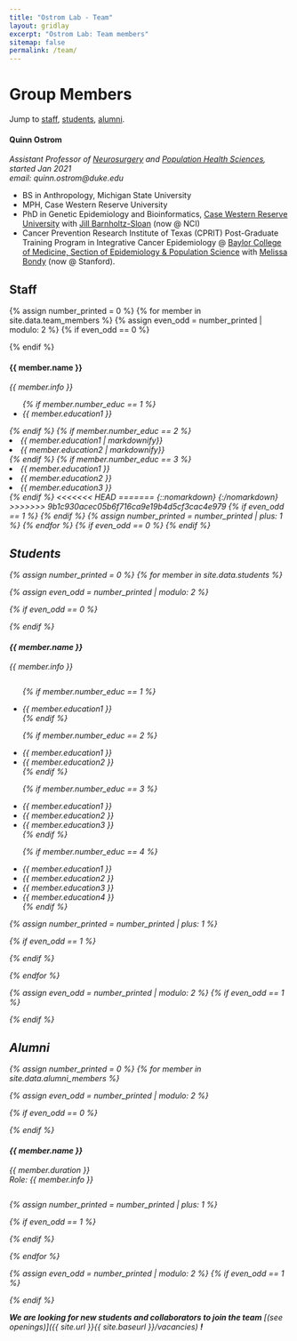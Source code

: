 ```yaml
---
title: "Ostrom Lab - Team"
layout: gridlay
excerpt: "Ostrom Lab: Team members"
sitemap: false
permalink: /team/
---
```


# Group Members

Jump to [staff](#staff), [students](#master-and-bachelor-students), [alumni](#alumni).

<div class="row">
  <div class="social" style="float: right"> <a href="https://orcid.org/0000-0003-3469-7558"> <img src="https://ostrom-lab.github.io/images/512px-ORCID_iD.svg.png" height=15 width=15 class="img-responsive"></a>   <a href="https://twitter.com/qostrom"> <img src="https://ostrom-lab.github.io/images/Twitter_new_X_logo.png" height=15 width=15 class="img-responsive"></a> </div>
  <h4>Quinn Ostrom  </h4> 
  <i>Assistant Professor of <a href="https://neurosurgery.duke.edu/">Neurosurgery</a> and <a href="https://populationhealth.duke.edu/">Population Health Sciences</a>, started Jan 2021 <br>email: quinn.ostrom@duke.edu</i> 
  <ul style="overflow: hidden">
  <li> BS in Anthropology, Michigan State University </li>
  <li> MPH, Case Western Reserve University</li>
  <li> PhD in Genetic Epidemiology and Bioinformatics, <a href="https://case.edu/medicine/pqhs/">Case Western Reserve University</a> with <a href="https://dceg.cancer.gov/about/staff-directory/barnholtz-sloan-jill">Jill Barnholtz-Sloan</a> (now @ NCI) </li>
 <li> Cancer Prevention Research Institute of Texas (CPRIT) Post-Graduate Training Program in Integrative Cancer Epidemiology @ <a href="https://www.bcm.edu/departments/medicine/sections/epidemiology-and-population-sciences">Baylor College of Medicine, Section of Epidemiology & Population Science</a> with <a href="https://med.stanford.edu/profiles/melissa-bondy">Melissa Bondy</a> (now @ Stanford).
 </li>
  </ul>
</div>

## Staff

{% assign number_printed = 0 %}
{% for member in site.data.team_members %}
{% assign even_odd = number_printed | modulo: 2 %}
{% if even_odd == 0 %}
<div class="row">
{% endif %}
<div class="col-sm-6 clearfix">
<h4>{{ member.name }}</h4>
<i>{{ member.info }} <!--<br>email: <{{ member.email }}></i> -->
<ul style="overflow: hidden">
{% if member.number_educ == 1 %}
<li> {{ member.education1 }} </li>
</ul>
</div>
{% endif %}
{% if member.number_educ == 2 %}
<li> {{ member.education1 | markdownify}} </li>
<li> {{ member.education2 | markdownify}} </li>
</ul>
</div>
{% endif %}
{% if member.number_educ == 3 %}
<li> {{ member.education1 }} </li>
<li> {{ member.education2 }} </li>
<li> {{ member.education3 }} </li>
</ul>
</div>
{% endif %}
<<<<<<< HEAD
=======
</ul>
{::nomarkdown}
</div>
{:/nomarkdown}
>>>>>>> 9b1c930acec05b6f716ca9e19b4d5cf3cac4e979
{% if even_odd == 1 %}
</div>
{% endif %}
{% assign number_printed = number_printed | plus: 1 %}
{% endfor %}
{% if even_odd == 0 %}
</div>
{% endif %}

## Students

{% assign number_printed = 0 %}
{% for member in site.data.students %}

{% assign even_odd = number_printed | modulo: 2 %}

{% if even_odd == 0 %}
<div class="row">
{% endif %}

<div class="col-sm-6 clearfix">
<h4>{{ member.name }}</h4>
<i>{{ member.info }} <!-- <br>email: <{{ member.email }}></i> -->
<ul style="overflow: hidden">

{% if member.number_educ == 1 %}
<li> {{ member.education1 }} </li>
{% endif %}

{% if member.number_educ == 2 %}
<li> {{ member.education1 }} </li>
<li> {{ member.education2 }} </li>
{% endif %}

{% if member.number_educ == 3 %}
<li> {{ member.education1 }} </li>
<li> {{ member.education2 }} </li>
<li> {{ member.education3 }} </li>
{% endif %}

{% if member.number_educ == 4 %}
<li> {{ member.education1 }} </li>
<li> {{ member.education2 }} </li>
<li> {{ member.education3 }} </li>
<li> {{ member.education4 }} </li>
{% endif %}

</ul>
</div>

{% assign number_printed = number_printed | plus: 1 %}

{% if even_odd == 1 %}
</div>
{% endif %}

{% endfor %}

{% assign even_odd = number_printed | modulo: 2 %}
{% if even_odd == 1 %}
</div>
{% endif %}


## Alumni

{% assign number_printed = 0 %}
{% for member in site.data.alumni_members %}

{% assign even_odd = number_printed | modulo: 2 %}

{% if even_odd == 0 %}
<div class="row">
{% endif %}

<div class="col-sm-6 clearfix">
<h4>{{ member.name }}</h4>
<i>{{ member.duration }} <br> Role: {{ member.info }}</i>
<ul style="overflow: hidden">

</ul>
</div>

{% assign number_printed = number_printed | plus: 1 %}

{% if even_odd == 1 %}
</div>
{% endif %}

{% endfor %}

{% assign even_odd = number_printed | modulo: 2 %}
{% if even_odd == 1 %}
</div>
{% endif %}

**We are looking for new students and collaborators to join the team** [(see openings)]({{ site.url }}{{ site.baseurl }}/vacancies) **!**

